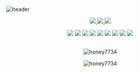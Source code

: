 
![header](https://capsule-render.vercel.app/api?type=waving&color=gradient&height=300&section=header&text=minji&fontSize=90)

<!--
**mjkim001/mjkim001** is a ✨ _special_ ✨ repository because its `README.md` (this file) appears on your GitHub profile.

Here are some ideas to get you started:

- 🔭 I’m currently working on ...
- 🌱 I’m currently learning ...
- 👯 I’m looking to collaborate on ...
- 🤔 I’m looking for help with ...f
- 💬 Ask me about ...
- 📫 How to reach me: ...
- 😄 Pronouns: ...
- ⚡ Fun fact: ...
-->
<div align="center">
    <p>
    <a href="https://github.com/mjkim001" target="_blank">
        <img src="https://img.shields.io/badge/GitHub-181717?style=for-the/badge&logo=GitHub&logoColor=FFFFFF"/>
    </a>
    <a href="https://www.notion.so/image9489/" target="_blank">
        <img src="https://img.shields.io/badge/Notion-000000?style=for-the/badge&logo=Notion&logoColor=FFFFFF"/>
    </a>
    </a>
    <a href="mailto:dev.kimminji@gmail.com" target="_blank">
        <img src="https://img.shields.io/badge/Gmail-EA4335?style=for-the/badge&logo=Gmail&logoColor=FFFFFF"/>
    </a>
    </p>
</div>



<div align="center">
<img src="https://img.shields.io/badge/HTML-E34F26?style=flat-square&logo=HTML5&logoColor=white"/>
<img src="https://img.shields.io/badge/CSS-1572B6?style=flat-square&logo=CSS3&logoColor=white"/>
<img src="https://img.shields.io/badge/JavaScript-F7DF1E?style=flat-square&logo=JavaScript&logoColor=white"/>
<img src="https://img.shields.io/badge/Java-007396?style=flat-square&logo=Java&logoColor=white"/>
<img src="https://img.shields.io/badge/Oracle-F80000?style=flat-square&logo=Oracle&logoColor=white"/>
<img src="https://img.shields.io/badge/Eclipse IDE-2C2255?style=flat-square&logo=Eclipse IDE&logoColor=white"/>
<img src="https://img.shields.io/badge/Visual Studio-5C2D91?style=flat-square&logo=Visual Studio&logoColor=white"/>
<img src="https://img.shields.io/badge/Visual Studio Code-007ACC?style=flat-square&logo=Visual Studio Code&logoColor=white"/>
  <img src="https://img.shields.io/badge/Sourcetree-0052CC?style=flat-square&logo=Sourcetree&logoColor=white"/>
</div>

<br>

<div align="center">
    <p>
        <img align="center"
             src="https://github-readme-stats.vercel.app/api?username=mjkim001&show_icons=true&locale=en"
             alt="honey7734"/>
    </p>
    <p>
        <img align="center"
             src="https://github-readme-stats.vercel.app/api/top-langs?username=mjkim001&show_icons=true&locale=en&layout=compact"
             alt="honey7734"/>
    </p>

</div>
